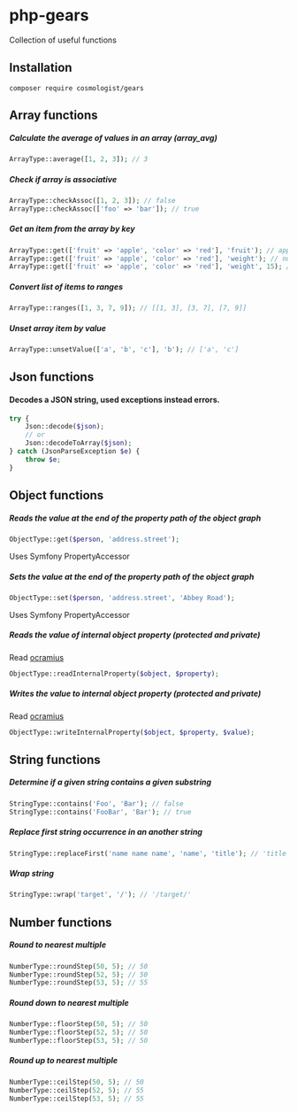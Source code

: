 # php-gears
Collection of useful functions

## Installation
```
composer require cosmologist/gears
```

## Array functions

##### Calculate the average of values in an array (array_avg)
```php
ArrayType::average([1, 2, 3]); // 3
```

##### Check if array is associative
```php
ArrayType::checkAssoc([1, 2, 3]); // false
ArrayType::checkAssoc(['foo' => 'bar']); // true
```

##### Get an item from the array by key
```php
ArrayType::get(['fruit' => 'apple', 'color' => 'red'], 'fruit'); // apple
ArrayType::get(['fruit' => 'apple', 'color' => 'red'], 'weight'); // null
ArrayType::get(['fruit' => 'apple', 'color' => 'red'], 'weight', 15); // 15
```

##### Convert list of items to ranges
```php
ArrayType::ranges([1, 3, 7, 9]); // [[1, 3], [3, 7], [7, 9]]
```

##### Unset array item by value
```php
ArrayType::unsetValue(['a', 'b', 'c'], 'b'); // ['a', 'c']
```

## Json functions

#### Decodes a JSON string, used exceptions instead errors.
```php
try {
    Json::decode($json);
    // or
    Json::decodeToArray($json);
} catch (JsonParseException $e) {
    throw $e;
}
```

## Object functions
##### Reads the value at the end of the property path of the object graph
```php
ObjectType::get($person, 'address.street');
```
Uses Symfony PropertyAccessor
##### Sets the value at the end of the property path of the object graph
```php
ObjectType::set($person, 'address.street', 'Abbey Road');
```
Uses Symfony PropertyAccessor
##### Reads the value of internal object property (protected and private)
Read [ocramius](https://ocramius.github.io/blog/accessing-private-php-class-members-without-reflection/)
```php
ObjectType::readInternalProperty($object, $property);
```
##### Writes the value to internal object property (protected and private)
Read [ocramius](https://ocramius.github.io/blog/accessing-private-php-class-members-without-reflection/)
```php
ObjectType::writeInternalProperty($object, $property, $value);
```

## String functions
##### Determine if a given string contains a given substring
```php
StringType::contains('Foo', 'Bar'); // false
StringType::contains('FooBar', 'Bar'); // true
```
##### Replace first string occurrence in an another string
```php
StringType::replaceFirst('name name name', 'name', 'title'); // 'title name name'
```
##### Wrap string
```php
StringType::wrap('target', '/'); // '/target/'
```

## Number functions

##### Round to nearest multiple
```php
NumberType::roundStep(50, 5); // 50
NumberType::roundStep(52, 5); // 50
NumberType::roundStep(53, 5); // 55
```

##### Round down to nearest multiple
```php
NumberType::floorStep(50, 5); // 50
NumberType::floorStep(52, 5); // 50
NumberType::floorStep(53, 5); // 50
```

##### Round up to nearest multiple
```php
NumberType::ceilStep(50, 5); // 50
NumberType::ceilStep(52, 5); // 55
NumberType::ceilStep(53, 5); // 55
```
